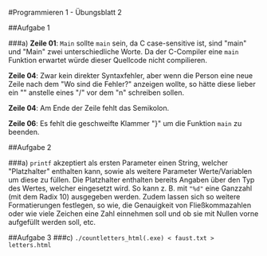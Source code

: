 #Programmieren 1 - Übungsblatt 2


##Aufgabe 1

###a)
**Zeile 01**: `Main` sollte `main` sein, da C case-sensitive ist, sind "main" und "Main" zwei unterschiedliche Worte. Da der C-Compiler eine `main` Funktion erwartet würde dieser Quellcode nicht compilieren.

**Zeile 04**: Zwar kein direkter Syntaxfehler, aber wenn die Person eine neue Zeile nach dem "Wo sind die Fehler?" anzeigen wollte, so hätte diese lieber ein "\" anstelle eines "/" vor dem "n" schreiben sollen.

**Zeile 04**: Am Ende der Zeile fehlt das Semikolon.

**Zeile 06**: Es fehlt die geschweifte Klammer "}" um die Funktion `main` zu beenden.



##Aufgabe 2

###a)
`printf` akzeptiert als ersten Parameter einen String, welcher "Platzhalter" enthalten kann, sowie als weitere Parameter Werte/Variablen um diese zu füllen. Die Platzhalter enthalten bereits Angaben über den Typ des Wertes, welcher eingesetzt wird. So kann z. B. mit `"%d"` eine Ganzzahl (mit dem Radix 10) ausgegeben werden. Zudem lassen sich so weitere Formatierungen festlegen, so wie, die Genauigkeit von Fließkommazahlen oder wie viele Zeichen eine Zahl einnehmen soll und ob sie mit Nullen vorne aufgefüllt werden soll, etc.



##Aufgabe 3
###c)
`./countletters_html(.exe) < faust.txt > letters.html`